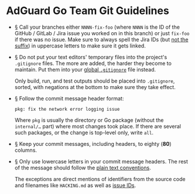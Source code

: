  #  AdGuard Go Team Git Guidelines

 *  <a href="#li-b085c724" id="li-b085c724" name="li-b085c724">§</a>
    Call your branches either `NNNN-fix-foo` (where `NNNN` is the ID of the
    GitHub / GitLab / Jira issue you worked on in this branch) or just `fix-foo`
    if there was no issue.  Make sure to always spell the Jira IDs (but [not the
    suffix][low]) in uppercase letters to make sure it gets linked.

 *  <a href="#li-6ff49977" id="li-6ff49977" name="li-6ff49977">§</a>
    Do not put your text editors' temporary files into the project's
    `.gitignore` files.  The more are added, the harder they become to maintain.
    Put them into your [global `.gitignore`][ignore] file instead.

    Only build, run, and test outputs should be placed into `.gitignore`,
    sorted, with negations at the bottom to make sure they take effect.

 *  <a href="#li-afc0d56c" id="li-afc0d56c" name="li-afc0d56c">§</a>
    Follow the commit message header format:

    ```none
    pkg: fix the network error logging issue
    ```

    Where `pkg` is usually the directory or Go package (without the
    `internal/…` part) where most changes took place.  If there are several
    such packages, or the change is top-level only, write `all`.

 *  <a href="#li-ebd6a188" id="li-ebd6a188" name="li-ebd6a188">§</a>
    Keep your commit messages, including headers, to eighty (**80**) columns.

 *  <a href="#li-b5f7773a" id="li-b5f7773a" name="li-b5f7773a">§</a>
    Only use lowercase letters in your commit message headers.  The rest of the
    message should follow the [plain text conventions][text].

    The exceptions are direct mentions of identifiers from the source code and
    filenames like `HACKING.md` as well as [issue IDs][jira].

[ignore]: https://stackoverflow.com/a/7335487/1892060.
[jira]:   #li-b085c724
[low]:    #li-b5f7773a
[text]:   Text.md
